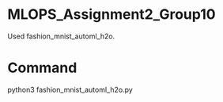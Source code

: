# MLOPS_Assignment2_Group10
Used fashion_mnist_automl_h2o.

# Command
python3 fashion_mnist_automl_h2o.py
